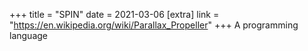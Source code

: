 +++
title = "SPIN"
date = 2021-03-06
[extra]
link = "https://en.wikipedia.org/wiki/Parallax_Propeller"
+++
A programming language

